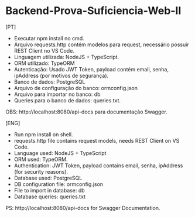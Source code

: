 # Backend-Prova-Suficiencia-Web-II

[PT]
- Executar npm install no cmd.
- Arquivo requests.http contém modelos para request, necessário possuir REST Client no VS Code.
- Linguagem utilizada: NodeJS + TypeScript.
- ORM utilizado: TypeORM
- Autenticação: Usado JWT Token, payload contém email, senha, ipAddress (por motivos de segurança).
- Banco de dados: PostgreSQL
- Arquivo de configuração do banco: ormconfig.json
- Arquivo para importar no banco: db
- Queries para o banco de dados: queries.txt.

OBS: http://localhost:8080/api-docs para documentação Swagger.

[ENG]
- Run npm install on shell.
- requests.http file contains request models, needs REST Client on VS Code.
- Language used: NodeJS + TypeScript
- ORM used: TypeORM.
- Authentication: JWT Token, payload contains email, senha, ipAddress (for security reasons).
- Database used: PostgreSQL
- DB configuration file: ormconfig.json
- File to import in database: db
- Database queries: queries.txt

PS: http://localhost:8080/api-docs for Swagger Documentation.
